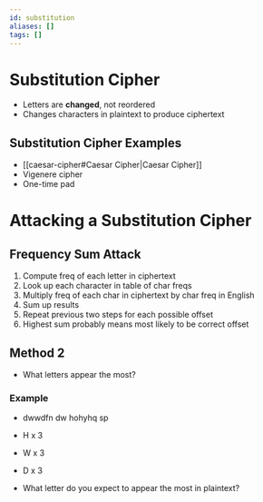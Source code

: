 ```yaml
---
id: substitution
aliases: []
tags: []
---
```


# Substitution Cipher
- Letters are **changed**, not reordered
- Changes characters in plaintext to produce ciphertext

## Substitution Cipher Examples
- [[caesar-cipher#Caesar Cipher|Caesar Cipher]]
- Vigenere cipher
- One-time pad

# Attacking a Substitution Cipher

## Frequency Sum Attack

1. Compute freq of each letter in ciphertext
2. Look up each character in table of char freqs
3. Multiply freq of each char in ciphertext by char  freq in English
4. Sum up results
5. Repeat previous two steps for each possible offset
6. Highest sum probably means most likely to be correct offset

## Method 2

- What letters appear the most?

### Example
- dwwdfn dw hohyhq sp
- H x 3
- W x 3
- D x 3

- What letter do you expect to appear the most in plaintext?

